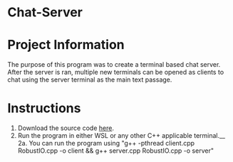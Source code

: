 # Chat-Server

**Project Information**
=====================

The purpose of this program was to create a terminal based chat server. After the server is ran, multiple new terminals can be opened as clients to chat using the server terminal as the main text passage.


**Instructions**
=====================

1. Download the source code [here](https://github.com/Jeremy-Mohammed/Chat-Server).
2. Run the program in either WSL or any other C++ applicable terminal.__
2a. You can run the program using "g++ -pthread client.cpp RobustIO.cpp -o client && g++ server.cpp RobustIO.cpp -o server" 

